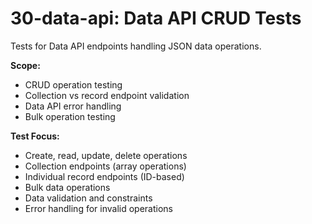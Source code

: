 # 30-data-api: Data API CRUD Tests

Tests for Data API endpoints handling JSON data operations.

**Scope:**
- CRUD operation testing
- Collection vs record endpoint validation
- Data API error handling
- Bulk operation testing

**Test Focus:**
- Create, read, update, delete operations
- Collection endpoints (array operations)
- Individual record endpoints (ID-based)
- Bulk data operations
- Data validation and constraints
- Error handling for invalid operations